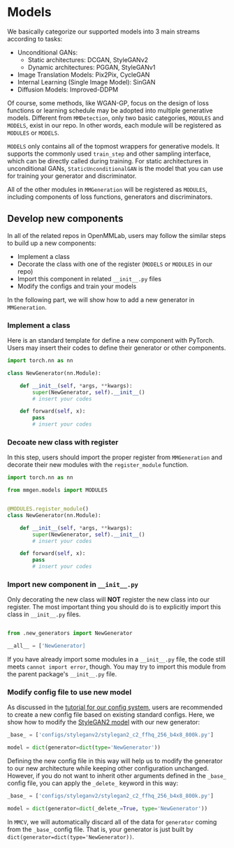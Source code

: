 # Models

We basically categorize our supported models into 3 main streams according to tasks:

- Unconditional GANs:
  - Static architectures: DCGAN, StyleGANv2
  - Dynamic architectures: PGGAN, StyleGANv1
- Image Translation Models: Pix2Pix, CycleGAN
- Internal Learning (Single Image Model): SinGAN
- Diffusion Models: Improved-DDPM

Of course, some methods, like WGAN-GP, focus on the design of loss functions or learning schedule may be adopted into multiple generative models. Different from `MMDetection`, only two basic categories, `MODULES` and `MODELS`, exist in our repo. In other words, each module will be registered as `MODULES` or `MODELS`.

`MODELS` only contains all of the topmost wrappers for generative models. It supports the commonly used `train_step` and other sampling interface, which can be directly called during training. For static architectures in unconditional GANs, `StaticUnconditionalGAN` is the model that you can use for training your generator and discriminator.

All of the other modules in `MMGeneration` will be registered as `MODULES`, including components of loss functions, generators and discriminators.

## Develop new components

In all of the related repos in OpenMMLab, users may follow the similar steps to build up a new components:

- Implement a class
- Decorate the class with one of the register (`MODELS` or `MODULES` in our repo)
- Import this component in related `__init__.py` files
- Modify the configs and train your models

In the following part, we will show how to add a new generator in `MMGeneration`.

### Implement a class

Here is an standard template for define a new component with PyTorch. Users may insert their codes to define their generator or other components.

```python
import torch.nn as nn

class NewGenerator(nn.Module):

    def __init__(self, *args, **kwargs):
        super(NewGenerator, self).__init__()
        # insert your codes

    def forward(self, x):
        pass
        # insert your codes
```

### Decoate new class with register

In this step, users should import the proper register from `MMGeneration` and decorate their new modules with the `register_module` function.

```python
import torch.nn as nn

from mmgen.models import MODULES


@MODULES.register_module()
class NewGenerator(nn.Module):

    def __init__(self, *args, **kwargs):
        super(NewGenerator, self).__init__()
        # insert your codes

    def forward(self, x):
        pass
        # insert your codes
```

### Import new component in `__init__.py`

Only decorating the new class will **NOT** register the new class into our register. The most important thing you should do is to explicitly import this class in `__init__.py` files.

```python

from .new_generators import NewGenerator

__all__ = ['NewGenerator]
```

If you have already import some modules in a `__init__.py` file, the code still meets `cannot import error`, though. You may try to import this module from the parent package's `__init__.py` file.

### Modify config file to use new model

As discussed in the [tutorial for our config system](../user_guides/config.md), users are recommended to create a new config file based on existing standard configs. Here, we show how to modify the [StyleGAN2 model](https://github.com/open-mmlab/mmgeneration/blob/1.x/configs/styleganv2/stylegan2_c2_ffhq_256_b4x8_800k.py) with our new generator:

```python
_base_ = ['configs/styleganv2/stylegan2_c2_ffhq_256_b4x8_800k.py']

model = dict(generator=dict(type='NewGenerator'))
```

Defining the new config file in this way will help us to modify the generator to our new architecture while keeping other configuration unchanged. However, if you do not want to inherit other arguments defined in the `_base_` config file, you can apply the `_delete_` keyword in this way:

```python
_base_ = ['configs/styleganv2/stylegan2_c2_ffhq_256_b4x8_800k.py']

model = dict(generator=dict(_delete_=True, type='NewGenerator'))
```

In `MMCV`, we will automatically discard all of the data for `generator` coming from the `_base_` config file. That is, your generator is just built by `dict(generator=dict(type='NewGenerator))`.
